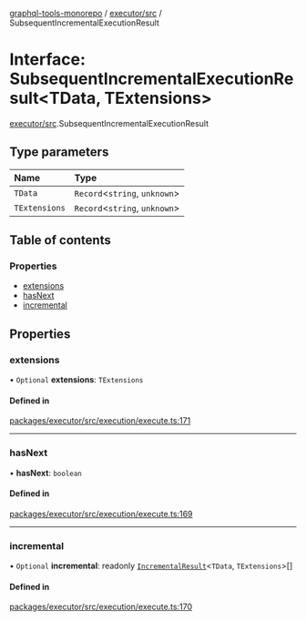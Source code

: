 [graphql-tools-monorepo](../README) / [executor/src](../modules/executor_src) /
SubsequentIncrementalExecutionResult

# Interface: SubsequentIncrementalExecutionResult<TData, TExtensions\>

[executor/src](../modules/executor_src).SubsequentIncrementalExecutionResult

## Type parameters

| Name          | Type                           |
| :------------ | :----------------------------- |
| `TData`       | `Record`\<`string`, `unknown`> |
| `TExtensions` | `Record`\<`string`, `unknown`> |

## Table of contents

### Properties

- [extensions](executor_src.SubsequentIncrementalExecutionResult#extensions)
- [hasNext](executor_src.SubsequentIncrementalExecutionResult#hasnext)
- [incremental](executor_src.SubsequentIncrementalExecutionResult#incremental)

## Properties

### extensions

• `Optional` **extensions**: `TExtensions`

#### Defined in

[packages/executor/src/execution/execute.ts:171](https://github.com/ardatan/graphql-tools/blob/master/packages/executor/src/execution/execute.ts#L171)

---

### hasNext

• **hasNext**: `boolean`

#### Defined in

[packages/executor/src/execution/execute.ts:169](https://github.com/ardatan/graphql-tools/blob/master/packages/executor/src/execution/execute.ts#L169)

---

### incremental

• `Optional` **incremental**: readonly
[`IncrementalResult`](../modules/executor_src#incrementalresult)\<`TData`, `TExtensions`>[]

#### Defined in

[packages/executor/src/execution/execute.ts:170](https://github.com/ardatan/graphql-tools/blob/master/packages/executor/src/execution/execute.ts#L170)
